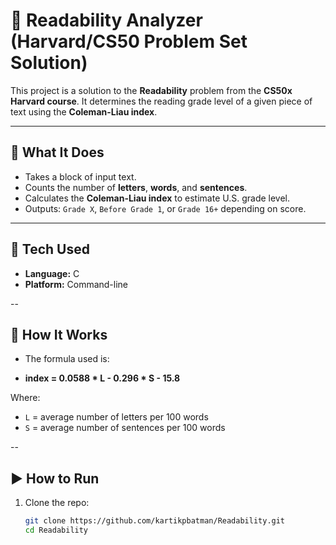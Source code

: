 # 📖 Readability Analyzer (Harvard/CS50 Problem Set Solution)

This project is a solution to the **Readability** problem from the **CS50x Harvard course**. It determines the reading grade level of a given piece of text using the **Coleman-Liau index**.

---

## 🧠 What It Does

- Takes a block of input text.
- Counts the number of **letters**, **words**, and **sentences**.
- Calculates the **Coleman-Liau index** to estimate U.S. grade level.
- Outputs: `Grade X`, `Before Grade 1`, or `Grade 16+` depending on score.

---

## 🚀 Tech Used

- **Language:** C
- **Platform:** Command-line

--

## 🧪 How It Works

- The formula used is:

- **index = 0.0588 * L - 0.296 * S - 15.8**

Where:
- `L` = average number of letters per 100 words  
- `S` = average number of sentences per 100 words

--

## ▶️ How to Run

1. Clone the repo:
   ```bash
   git clone https://github.com/kartikpbatman/Readability.git
   cd Readability
